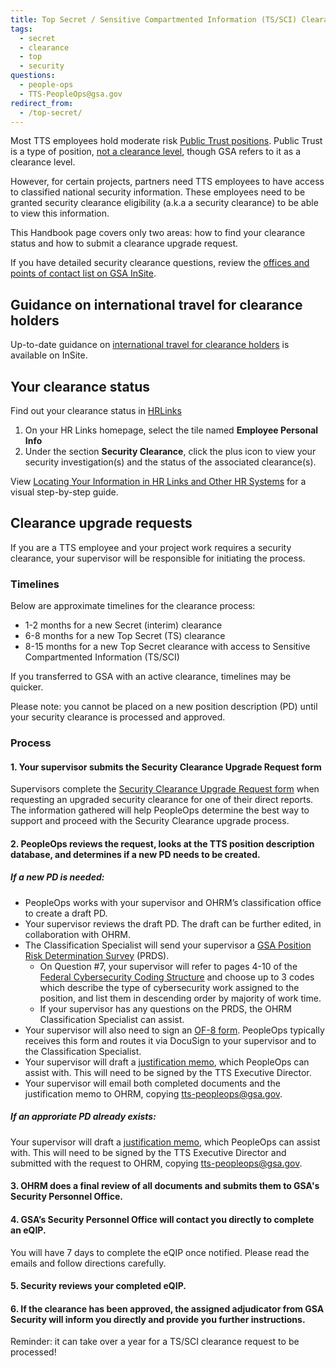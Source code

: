 ```yaml
---
title: Top Secret / Sensitive Compartmented Information (TS/SCI) Clearance
tags:
  - secret
  - clearance
  - top
  - security
questions:
  - people-ops
  - TTS-PeopleOps@gsa.gov
redirect_from:
  - /top-secret/
---
```


Most TTS employees hold moderate risk [Public Trust positions](https://www.dami.army.pentagon.mil/site/PerSec/PS-Desig.aspx). Public Trust is a type of position, [not a clearance level](https://www.state.gov/security-clearances#faqs), though GSA refers to it as a clearance level.

However, for certain projects, partners need TTS employees to have access to classified national security information. These employees need to be granted security clearance eligibility (a.k.a a security clearance) to be able to view this information.

This Handbook page covers only two areas: how to find your clearance status and how to submit a clearance upgrade request.

If you have detailed security clearance questions, review the [offices and points of contact list on GSA InSite](https://insite.gsa.gov/organizations/staff-offices/office-of-mission-assurance/divisions-program-offices/personnel-security-division?term=).

## Guidance on international travel for clearance holders

Up-to-date guidance on [international travel for clearance holders](https://insite.gsa.gov/services-and-offices/staff-offices/office-of-mission-assurance/divisions-program-offices/personnel-security-division/foreign-travel-information-page) is available on InSite.

## Your clearance status

Find out your clearance status in [HRLinks]({{site.baseurl}}/travel-and-leave/leave/#logging-into-hr-links)

1. On your HR Links homepage, select the tile named **Employee Personal Info**
2. Under the section **Security Clearance**, click the plus icon to view your security investigation(s) and the status of the associated clearance(s).

View [Locating Your Information in HR Links and Other HR Systems](https://corporateapps.gsa.gov/files/HR-LinksGuide_-LocatingYourInformationinHRLinksandOtherHRSystems.pdf) for a visual step-by-step guide.

## Clearance upgrade requests

If you are a TTS employee and your project work requires a security clearance, your supervisor will be responsible for initiating the process.

### Timelines

Below are approximate timelines for the clearance process:

- 1-2 months for a new Secret (interim) clearance
- 6-8 months for a new Top Secret (TS) clearance
- 8-15 months for a new Top Secret clearance with access to Sensitive Compartmented Information (TS/SCI)

If you transferred to GSA with an active clearance, timelines may be quicker.

Please note: you cannot be placed on a new position description (PD) until your security clearance is processed and approved.

### Process

#### 1. Your supervisor submits the Security Clearance Upgrade Request form

Supervisors complete the [Security Clearance Upgrade Request form](https://docs.google.com/forms/d/e/1FAIpQLSfvQN8GAZdaojLq-pK6UGxm2BN5Yp96u7a1AxO7FIEwd6wdog/viewform) when requesting an upgraded security clearance for one of their direct reports. The information gathered will help PeopleOps determine the best way to support and proceed with the Security Clearance upgrade process.

#### 2. PeopleOps reviews the request, looks at the TTS position description database, and determines if a new PD needs to be created.

##### If a new PD is needed:

- PeopleOps works with your supervisor and OHRM’s classification office to create a draft PD.
- Your supervisor reviews the draft PD. The draft can be further edited, in collaboration with OHRM.
- The Classification Specialist will send your supervisor a [GSA Position Risk Determination Survey](https://drive.google.com/file/d/0BynxjBcHPLcLRmlfWXhEYjlGRURLcjYyUFBiZW1FbUdoMW1z/view?resourcekey=0--RsIBGN5p1nohuWSi74KXg) (PRDS).
  - On Question #7, your supervisor will refer to pages 4-10 of the [Federal Cybersecurity Coding Structure](https://drive.google.com/file/d/0B7tsisHW8-MVTGNXbUM4QzdIdU0/view?usp=sharing&resourcekey=0-QoRk_Wz1WqergoldjgpXRA) and choose up to 3 codes which describe the type of cybersecurity work assigned to the position, and list them in descending order by majority of work time.
  - If your supervisor has any questions on the PRDS, the OHRM Classification Specialist can assist.
- Your supervisor will also need to sign an [OF-8 form](https://www.opm.gov/forms/pdf_fill/of8.pdf). PeopleOps typically receives this form and routes it via DocuSign to your supervisor and to the Classification Specialist.
- Your supervisor will draft a [justification memo](https://docs.google.com/document/d/1P7L_i9Ow_UZeLo_cMKRQS87l8-bKzL3V/edit), which PeopleOps can assist with. This will need to be signed by the TTS Executive Director.
- Your supervisor will email both completed documents and the justification memo to OHRM, copying [tts-peopleops@gsa.gov](mailto:TTS-PeopleOps@gsa.gov).

##### If an approriate PD already exists:

Your supervisor will draft a [justification memo](https://docs.google.com/document/d/1P7L_i9Ow_UZeLo_cMKRQS87l8-bKzL3V/edit), which PeopleOps can assist with. This will need to be signed by the TTS Executive Director and submitted with the request to OHRM, copying [tts-peopleops@gsa.gov](mailto:TTS-PeopleOps@gsa.gov).

#### 3. OHRM does a final review of all documents and submits them to GSA's Security Personnel Office.

#### 4. GSA’s Security Personnel Office will contact you directly to complete an eQIP.

You will have 7 days to complete the eQIP once notified. Please read the emails and follow directions carefully.

#### 5. Security reviews your completed eQIP.

#### 6. If the clearance has been approved, the assigned adjudicator from GSA Security will inform you directly and provide you further instructions.

Reminder: it can take over a year for a TS/SCI clearance request to be processed!
